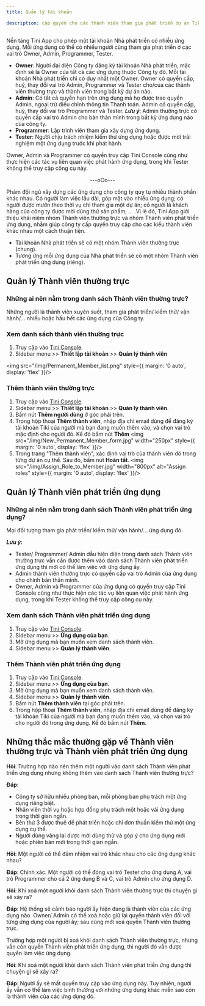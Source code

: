 ```yaml
---
title: Quản lý tài khoản

description: cấp quyền cho các thành viên tham gia phát triển dự án Tiki mini app
---
```


Nền tảng Tini App cho phép một tài khoản Nhà phát triển có nhiều ứng dụng. Mỗi ứng dụng có thể có nhiều người cùng tham gia phát triển ở các vai trò Owner, Admin, Programmer, Tester.

- **Owner**: Người đại diện Công ty đăng ký tài khoản Nhà phát triển, mặc định sẽ là Owner của tất cả các ứng dụng thuộc Công ty đó. Mỗi tài khoản Nhà phát triển chỉ có duy nhất một Owner. Owner có quyền cấp, huỷ, thay đổi vai trò Admin, Programmer và Tester cho/của các thành viên thường trực và thành viên trong bất kỳ dự án nào. 
- **Admin**: Có tất cả quyền hạn trên ứng dụng mà họ được trao quyền Admin, ngoại trừ điều chỉnh thông tin Thanh toán. Admin có quyền cấp, huỷ, thay đổi vai trò Programmer và Tester.
***Lưu ý***: Admin thường trực có quyền cấp vai trò Admin cho bản thân mình trong bất kỳ ứng dụng nào của công ty. 
- **Programmer**: Lập trình viên tham gia xây dựng ứng dụng.
- **Tester**: Người chịu trách nhiệm kiểm thử ứng dụng hoặc được mời trải nghiệm một ứng dụng trước khi phát hành.

Owner, Admin và Programmer có quyền truy cập Tini Console cũng như thực hiện các tác vụ liên quan việc phát hành ứng dụng, trong khi Tester không thể truy cập công cụ này.

<div align="center"> ---oOo--- </div>

Phàm đội ngũ xây dựng các ứng dụng cho công ty quy tụ nhiều thành phần khác nhau. Có người làm việc lâu dài, góp mặt vào nhiều ứng dụng; có người được mướn theo thời vụ chỉ tham gia một dự án; có người là khách hàng của công ty được mời dùng thử sản phẩm; … .Vì lẽ đó, Tini App giới thiệu khái niệm nhóm Thành viên thường trực và nhóm Thành viên phát triển ứng dụng, nhằm giúp công ty cấp quyền truy cập cho các kiểu thành viên khác nhau một cách thuận tiện.

- Tài khoản Nhà phát triển sẽ có một nhóm Thành viên thường trực (chung).
- Tương ứng mỗi ứng dụng của Nhà phát triển sẽ có một nhóm Thành viên phát triển ứng dụng (riêng).

## Quản lý Thành viên thường trực

### Những ai nên nằm trong danh sách Thành viên thường trực?

Những người là thành viên xuyên suốt, tham gia phát triển/ kiểm thử/ vận hành/…  nhiều hoặc hầu hết các ứng dụng của Công ty.

### Xem danh sách thành viên thường trực

1. Truy cập vào [Tini Console](https://developer.tiki.vn/apps).
2. Sidebar menu >> **Thiết lập tài khoản** >> **Quản lý thành viên**

<img src="/img/Permanent_Member_list.png" style={{ margin: '0 auto', display: 'flex' }}/>

### Thêm thành viên thường trực

1. Truy cập vào [Tini Console](https://developer.tiki.vn/apps).
2. Sidebar menu >> **Thiết lập tài khoản** >> **Quản lý thành viên**.
3. Bấm nút **Thêm người dùng** ở góc phải trên.
4. Trong hộp thoại **Thêm thành viên**, nhập địa chỉ email dùng để đăng ký tài khoản Tiki của người mà bạn đang muốn thêm vào, và chọn vai trò mặc định cho người đó. Kế đó bấm nút **Thêm**
   <img src="/img/New_Permanent_Member_form.jpg" width="250px" style={{ margin: '0 auto', display: 'flex' }}/>
5. Trong trang "Thêm thành viên", xác định vai trò của thành viên đó trong từng dự án cụ thể. Sau đó, bấm nút **Hoàn tất**.
   <img src="/img/Assign_Role_to_Member.jpg" width="800px" alt="Assign roles" style={{ margin: '0 auto', display: 'flex' }}/>

## Quản lý Thành viên phát triển ứng dụng

### Những ai nên nằm trong danh sách Thành viên phát triển ứng dụng?

Mọi đối tượng tham gia phát triển/ kiểm thử/ vận hành/… ứng dụng đó.

***Lưu ý:*** 

- Tester/ Programmer/ Admin dẫu hiện diện trong danh sách Thành viên thường trực vẫn cần được thêm vào danh sách Thành viên phát triển ứng dụng thì mới có thể làm việc với ứng dụng ấy.
- Admin thành viên thường trực có quyền cấp vai trò Admin của ứng dụng cho chính bản thân mình.
- Owner, Admin và Programmer của ứng dụng có quyền truy cập Tini Console cũng như thực hiện các tác vụ liên quan việc phát hành ứng dụng, trong khi Tester không thể truy cập công cụ này.

### Xem danh sách Thành viên phát triển ứng dụng

1. Truy cập vào [Tini Console](https://developer.tiki.vn/apps).
2. Sidebar menu >> **Ứng dụng của bạn**.
3. Mở ứng dụng mà bạn muốn xem danh sách thành viên.
4. Sidebar menu >> **Quản lý thành viên**.

### Thêm Thành viên phát triển ứng dụng 

1. Truy cập vào [Tini Console](https://developer.tiki.vn/apps).
2. Sidebar menu >> **Ứng dụng của bạn**.
3. Mở ứng dụng mà bạn muốn xem danh sách thành viên.
4. Sidebar menu >> **Quản lý thành viên**.
5. Bấm nút **Thêm thành viên** tại góc phải trên.
6. Trong hộp thoại **Thêm thành viên**, nhập địa chỉ email dùng để đăng ký tài khoản Tiki của người mà bạn đang muốn thêm vào, và chọn vai trò cho người đó trong ứng dụng. Kế đó bấm nút **Thêm**.

## Những thắc mắc thường gặp về Thành viên thường trực và Thành viên phát triển ứng dụng

**Hỏi**: Trường hợp nào nên thêm một người vào danh sách Thành viên phát triển ứng dụng nhưng không thêm vào danh sách Thành viên thường trực?

**Đáp**: 

- Công ty sở hữu nhiều phòng ban, mỗi phòng ban phụ trách một ứng dụng riêng biệt.
- Nhân viên thời vụ hoặc hợp đồng phụ trách một hoặc vài ứng dụng trong thời gian ngắn.
- Bên thứ 3 được thuê để phát triển hoặc chỉ đơn thuần kiểm thử một ứng dụng cụ thể.
- Người dùng vãng lai được mời dùng thử và góp ý cho ứng dụng mới hoặc phiên bản mới trong thời gian ngắn.

**Hỏi**: Một người có thể đảm nhiệm vai trò khác nhau cho các ứng dụng khác nhau?

**Đáp**: Chính xác. Một người có thể đóng vai trò Tester cho ứng dụng A, vai trò Programmer cho cả 2 ứng dụng B và C, vai trò Admin cho ứng dụng D.

**Hỏi**: Khi xoá một người khỏi danh sách Thành viên thường trực thì chuyện gì sẽ xảy ra?

**Đáp**: Hệ thống sẽ cảnh báo người ấy hiện đang là thành viên của các ứng dụng nào. Owner/ Admin có thể xoá hoặc giữ lại quyền thành viên đối với từng ứng dụng của người ấy; sau cùng mới xoá quyền Thành viên thường trực.

Trường hợp một người bị xoá khỏi danh sách Thành viên thường trực, nhưng vẫn còn quyền Thành viên phát triển ứng dụng, thì người đó vẫn được quyền làm việc ứng dụng.

**Hỏi**: Khi xoá một người khỏi danh sách Thành viên phát triển ứng dụng thì chuyện gì sẽ xảy ra?

**Đáp**: Người ấy sẽ mất quyền truy cập vào ứng dụng này. Tuy nhiên, người ấy vẫn có thể làm việc bình thường với những ứng dụng khác miễn sao còn là thành viên của các ứng dụng đó.

